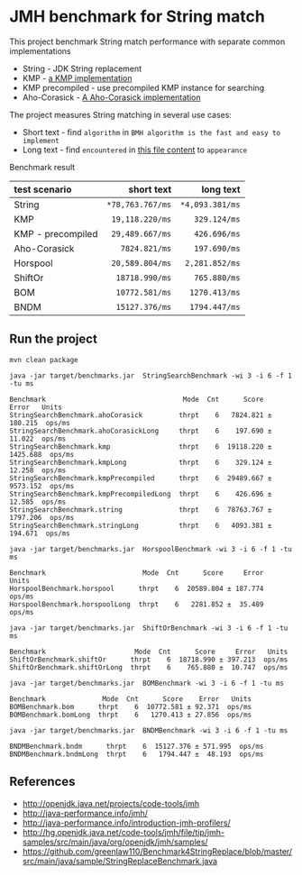 # JMH benchmark for String match

This project benchmark String match performance with separate common implementations

* String - JDK String replacement
* KMP - [a KMP implementation](https://gist.github.com/shoenig/1430733/250b4184dc4a2dd31aa136e2fbdded5f90489a64)
* KMP precompiled - use precompiled KMP instance for searching 
* Aho-Corasick - [A Aho-Corasick implementation](https://github.com/robert-bor/aho-corasick)

The project measures String matching in several use cases:

* Short text - find `algorithm` in `BMH algorithm is the fast and easy to implement`
* Long text - find `encountered` in [this file content](https://github.com/greenlaw110/Benchmark4StringReplace/blob/master/src/main/resources/long_str.txt) to `appearance`

Benchmark result

| test scenario | short text | long text |
| :---         |  ---: | ---: |
| String | `*78,763.767/ms` | `*4,093.381/ms` | 
| KMP | `19,118.220/ms` | `329.124/ms` | 
| KMP - precompiled | `29,489.667/ms` | `426.696/ms` |
| Aho-Corasick | `7824.821/ms` | `197.690/ms` |
| Horspool | `20,589.804/ms` | `2,281.852/ms` |
| ShiftOr | `18718.990/ms` | `765.880/ms` |
| BOM | `10772.581/ms` | `1270.413/ms` |
| BNDM | `15127.376/ms` | `1794.447/ms` |

## Run the project

```
mvn clean package
```

```
java -jar target/benchmarks.jar  StringSearchBenchmark -wi 3 -i 6 -f 1 -tu ms
```

```
Benchmark                                  Mode  Cnt      Score      Error   Units
StringSearchBenchmark.ahoCorasick         thrpt    6   7824.821 ±  180.215  ops/ms
StringSearchBenchmark.ahoCorasickLong     thrpt    6    197.690 ±   11.022  ops/ms
StringSearchBenchmark.kmp                 thrpt    6  19118.220 ± 1425.688  ops/ms
StringSearchBenchmark.kmpLong             thrpt    6    329.124 ±   12.258  ops/ms
StringSearchBenchmark.kmpPrecompiled      thrpt    6  29489.667 ± 9573.152  ops/ms
StringSearchBenchmark.kmpPrecompiledLong  thrpt    6    426.696 ±   12.585  ops/ms
StringSearchBenchmark.string              thrpt    6  78763.767 ± 1797.206  ops/ms
StringSearchBenchmark.stringLong          thrpt    6   4093.381 ±  194.671  ops/ms
```

```
java -jar target/benchmarks.jar  HorspoolBenchmark -wi 3 -i 6 -f 1 -tu ms
```

```
Benchmark                        Mode  Cnt      Score     Error   Units
HorspoolBenchmark.horspool      thrpt    6  20589.804 ± 187.774  ops/ms
HorspoolBenchmark.horspoolLong  thrpt    6   2281.852 ±  35.489  ops/ms
```

```
java -jar target/benchmarks.jar  ShiftOrBenchmark -wi 3 -i 6 -f 1 -tu ms
```

```
Benchmark                      Mode  Cnt      Score     Error   Units
ShiftOrBenchmark.shiftOr      thrpt    6  18718.990 ± 397.213  ops/ms
ShiftOrBenchmark.shiftOrLong  thrpt    6    765.880 ±  10.747  ops/ms
```

```shell
java -jar target/benchmarks.jar  BOMBenchmark -wi 3 -i 6 -f 1 -tu ms
```

```
Benchmark              Mode  Cnt      Score    Error   Units
BOMBenchmark.bom      thrpt    6  10772.581 ± 92.371  ops/ms
BOMBenchmark.bomLong  thrpt    6   1270.413 ± 27.856  ops/ms
```

```shell
java -jar target/benchmarks.jar  BNDMBenchmark -wi 3 -i 6 -f 1 -tu ms
```

```shell
BNDMBenchmark.bndm      thrpt    6  15127.376 ± 571.995  ops/ms
BNDMBenchmark.bndmLong  thrpt    6   1794.447 ±  48.193  ops/ms
```

## References

* http://openjdk.java.net/projects/code-tools/jmh
* http://java-performance.info/jmh/
* http://java-performance.info/introduction-jmh-profilers/
* http://hg.openjdk.java.net/code-tools/jmh/file/tip/jmh-samples/src/main/java/org/openjdk/jmh/samples/
* https://github.com/greenlaw110/Benchmark4StringReplace/blob/master/src/main/java/sample/StringReplaceBenchmark.java